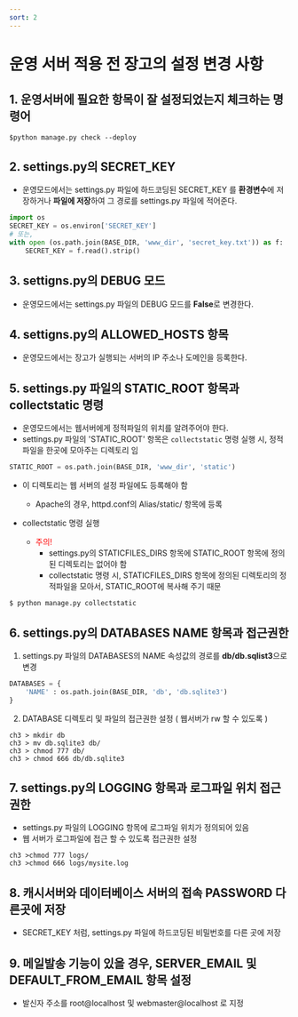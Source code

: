 ```yaml
---
sort: 2
---
```


# 운영 서버 적용 전 장고의 설정 변경 사항

## 1. 운영서버에 필요한 항목이 잘 설정되었는지 체크하는 명령어
`$python manage.py check --deploy`

## 2. settings.py의 SECRET_KEY

- 운영모드에서는 settings.py 파일에 하드코딩된 SECRET_KEY 를 **환경변수**에 저장하거나 **파일에 저장**하여 그 경로를 settings.py 파일에 적어준다.
```python
import os
SECRET_KEY = os.environ['SECRET_KEY']
# 또는,
with open (os.path.join(BASE_DIR, 'www_dir', 'secret_key.txt')) as f:
    SECRET_KEY = f.read().strip()
```

## 3. settigns.py의 DEBUG 모드

- 운영모드에서는 settings.py 파일의 DEBUG 모드를 **False**로 변경한다.

## 4. settigns.py의 ALLOWED_HOSTS 항목

- 운영모드에서는 장고가 실행되는 서버의 IP 주소나 도메인을 등록한다.

## 5. settings.py 파일의 STATIC_ROOT 항목과 collectstatic 명령

- 운영모드에서는 웹서버에게 정적파일의 위치를 알려주어야 한다.
- settings.py 파일의 'STATIC_ROOT' 항목은 `collectstatic` 명령 실행 시, 정적파일을 한곳에 모아주는 디렉토리 임
```python
STATIC_ROOT = os.path.join(BASE_DIR, 'www_dir', 'static')
```
- 이 디렉토리는 웹 서버의 설정 파일에도 등록해야 함
    + Apache의 경우, httpd.conf의 Alias/static/ 항목에 등록

- collectstatic 명령 실행
    + <font color='red'>주의!</font>
        - settings.py의 STATICFILES_DIRS 항목에 STATIC_ROOT 항목에 정의된 디렉토리는 없어야 함
        - collectstatic 명령 시, STATICFILES_DIRS 항목에 정의된 디렉토리의 정적파일을 모아서, STATIC_ROOT에 복사해 주기 때문

```console
$ python manage.py collectstatic
```

## 6. settings.py의 DATABASES NAME 항목과 접근권한

1. settings.py 파일의 DATABASES의 NAME 속성값의 경로를 **db/db.sqlist3**으로 변경
```python
DATABASES = {
    'NAME' : os.path.join(BASE_DIR, 'db', 'db.sqlite3')
}
```

2. DATABASE 디렉토리 및 파일의 접근권한 설정 ( 웹서버가 rw 할 수 있도록 )
```console
ch3 > mkdir db
ch3 > mv db.sqlite3 db/
ch3 > chmod 777 db/
ch3 > chmod 666 db/db.sqlite3 
```

## 7. settings.py의 LOGGING 항목과 로그파일 위치 접근권한
- settings.py 파일의 LOGGING 항목에 로그파일 위치가 정의되어 있음
- 웹 서버가 로그파일에 접근 할 수 있도록 접근권한 설정
```console
ch3 >chmod 777 logs/
ch3 >chmod 666 logs/mysite.log
```
## 8. 캐시서버와 데이터베이스 서버의 접속 PASSWORD 다른곳에 저장
- SECRET_KEY 처럼, settings.py 파일에 하드코딩된 비밀번호를 다른 곳에 저장

## 9. 메일발송 기능이 있을 경우, SERVER_EMAIL 및 DEFAULT_FROM_EMAIL 항목 설정
- 발신자 주소를 root@localhost 및 webmaster@localhost 로 지정
 